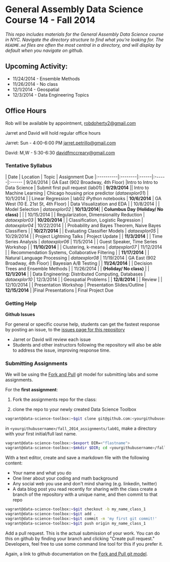# General Assembly Data Science Course 14 - Fall 2014

*This repo includes materials for the General Assembly Data Science course in NYC. Navigate the directory structure to find what you're looking for. The `README.md` files are often the most central in a directory, and will display by default when you navigate on github.*


## Upcoming Activity:

* 11/24/2014 - Ensemble Methods
* 11/26/2014 - No class
* 12/1/2014 - Geospatial
* 12/3/2014 - Data Engineering Topics

## Office Hours

Rob will be available by appointment, robdoherty2@gmail.com

Jarret and David will hold regular office hours 

Jarret: Sun - 4:00-6:00 PM  jarret.petrillo@gmail.com

David: M,W - 5:30-6:30  davidfmccreary@gmail.com

### Tentative Syllabus

| Date      | Location | Topic | Assignment Due 
|:----------|:--------|:------|:------|:------
| 9/24/2014 | GA East (902 Broadway, 4th Floor) |Intro to Intro to Data Science | Submit first pull request (lab01)
| **9/29/2014** || Intro to Machine Learning | Chicago housing price predictor (*dataexplor01*)
| 10/1/2014  | | Linear Regression | lab02 iPython notebooks
| **10/6/2014** | GA West (10 E. 21st St, 4th Floor) | Data Visualization and EDA | 
| 10/8/2014  | | Model Selection | *dataexplor02*
| **10/13/2014**| | **Columbus Day (Holiday/ No class)** | |
| 10/15/2014 | | Regularization, Dimensionality Reduction | *dataexplor03* 
| **10/20/2014** | | Classification, Logistic Regression | *dataexplor04*
| 10/22/2014 | | Probability and Bayes Theorem, Naive Bayes Classifiers | 
| **10/27/2014** | | Evaluating Classifier Models | *dataexplor05*
| 10/29/2014 | | Project Lightning Talks | Project Update |
| **11/3/2014**  | | Time Series Analysis | *dataexplor06*
| 11/5/2014 | | Guest Speaker, Time Series Workshop | 
| **11/10/2014** | | Clustering, k-means | *dataexplor07*
| 11/12/2014 | | Recommendation Systems, Collaborative Filtering | 
| **11/17/2014** | | Natural Language Processing | *dataexplor08*
| 11/19/2014 | GA East (902 Broadway, 4th Floor) | Bayesian A/B Testing | 
| **11/24/2014** | | Decision Trees and Ensemble Methods |
| 11/26/2014 | | **(Holiday/ No class)** |
| **12/1/2014** | | Data Engineering: Distributed Computing, Databases | *dataexplor10*
| 12/3/2014  | | Geospatial Problems | 
| **12/8/2014**  | | Review | 
| 12/10/2014  | | Presentation Workshop | Presentation Slides/Outline
| **12/15/2014** | |Final Presentations | Final Project Due

### Getting Help

**Github Issues**

For general or specific course help, students can get the fastest response by posting an issue, to the [issues page for this repository](https://github.com/gads14-nyc/fall_2014_lessons/issues)

* Jarret or David will review each issue
* Students and other instructors following the repository will also be able to address the issue, improving response time.

### Submitting Assignments

We will be using the <a href="https://help.github.com/articles/using-pull-requests#fork--pull">Fork and Pull</a> git model for submitting labs and some assignments.

For the **first assignment**:

1. Fork the assignments repo for the class:

2. clone the repo to your newly created Data Science Toolbox

```sh
vagrant@data-science-toolbox:~$git clone git@github.com:<yourgithubusername>/fall_2014_assignments.git
```

in `<yourgithubusername>/fall_2014_assignments/lab01`, make a directory with your first initial/full last name.

```sh
vagrant@data-science-toolbox:~$export DIR=<"flastname">
vagrant@data-science-toolbox:~$mkdir $DIR; cd <yourgithubusername>/fall_2014_assignments/lab01/$DIR;
```

With a text editor, create and save a markdown file with the following content:

* Your name and what you do
* One liner about your coding and math background
* Any social web you use and don't mind sharing (e.g. linkedin, twitter)
* A data blog post you read recently for sharing with the class
create a branch of the repository with a unique name, and then commit to that repo

```sh
vagrant@data-science-toolbox:~$git checkout -b my_name_class_1
vagrant@data-science-toolbox:~$git add .
vagrant@data-science-toolbox:~$git commit -m 'my first git commit!'
vagrant@data-science-toolbox:~$git push origin my_name_class_1
```

Add a pull request. This is the actual submission of your work. You can do this on github by finding your branch and clicking "Create pull request." Developers, feel free to use some command line tool for this if you prefer it.

Again, a link to github documentation on the <a href="https://help.github.com/articles/using-pull-requests#fork--pull">Fork and Pull git model</a>.


